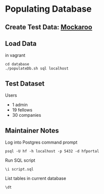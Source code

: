 # Populating Database
## Create Test Data: [Mockaroo](https://www.mockaroo.com/projects/1254)

## Load Data
in vagrant
```
cd database
./populateDb.sh sql localhost
```

## Test Dataset
Users
- 1 admin
- 19 fellows
- 30 companies

## Maintainer Notes
Log into Postgres command prompt
```
psql -U hf -h localhost -p 5432 -d hfportal
```

Run SQL script
```
\i script.sql
```

List tables in current database
```
\dt
```
